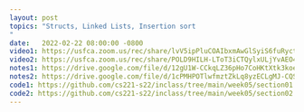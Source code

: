 ```yaml
---
layout: post
topics: "Structs, Linked Lists, Insertion sort
"
date:   2022-02-22 08:00:00 -0800
video1: https://usfca.zoom.us/rec/share/lvV5ipPluCOAIbxmAwGlSyiS6fuRyctBW8VRdE0VtpIY3f8q9SusuRI8_JSF0X4G.HEM8VhuVVc0k590S
video2: https://usfca.zoom.us/rec/share/POLD9HILH-LToT3iCTQylxULjYvAEO4uvk4okJE5kW7VGnj1ELHo5eOuHhx5o3MV.PIjihpm4H27OtRw6
notes1: https://drive.google.com/file/d/12gU1W-CCkqLZ36pHo7CoHKtXtk3koeRb/view?usp=sharing
notes2: https://drive.google.com/file/d/1cPMHPOTlwfmztZkLq8yzECLgMJ-CQSf5/view?usp=sharing
code1: https://github.com/cs221-s22/inclass/tree/main/week05/section01
code2: https://github.com/cs221-s22/inclass/tree/main/week05/section02
---
```







